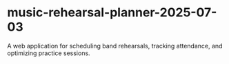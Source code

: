 # music-rehearsal-planner-2025-07-03
A web application for scheduling band rehearsals, tracking attendance, and optimizing practice sessions.
